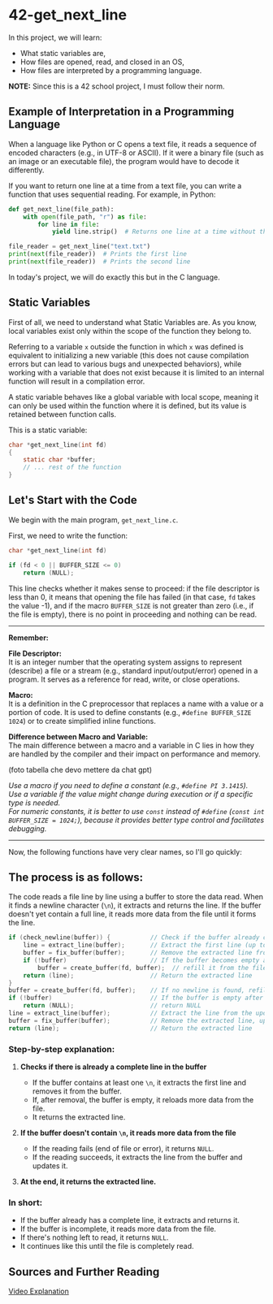 # 42-get_next_line

In this project, we will learn:

- What static variables are,  
- How files are opened, read, and closed in an OS,  
- How files are interpreted by a programming language.  

**NOTE:** Since this is a 42 school project, I must follow their norm.  

## Example of Interpretation in a Programming Language  

When a language like Python or C opens a text file, it reads a sequence of encoded characters (e.g., in UTF-8 or ASCII). If it were a binary file (such as an image or an executable file), the program would have to decode it differently.  

If you want to return one line at a time from a text file, you can write a function that uses sequential reading. For example, in Python:  

```python
def get_next_line(file_path): 
    with open(file_path, "r") as file: 
        for line in file: 
            yield line.strip()  # Returns one line at a time without the newline character 

file_reader = get_next_line("text.txt") 
print(next(file_reader))  # Prints the first line  
print(next(file_reader))  # Prints the second line  
```

In today's project, we will do exactly this but in the C language.  

## Static Variables  

First of all, we need to understand what Static Variables are. As you know, local variables exist only within the scope of the function they belong to.  

Referring to a variable `x` outside the function in which `x` was defined is equivalent to initializing a new variable (this does not cause compilation errors but can lead to various bugs and unexpected behaviors), while working with a variable that does not exist because it is limited to an internal function will result in a compilation error.  

A static variable behaves like a global variable with local scope, meaning it can only be used within the function where it is defined, but its value is retained between function calls.  

This is a static variable:  

```c
char *get_next_line(int fd)
{
    static char *buffer;
    // ... rest of the function
}
```

## Let's Start with the Code  

We begin with the main program, `get_next_line.c`.  

First, we need to write the function:  

```c
char *get_next_line(int fd)
```

```c
if (fd < 0 || BUFFER_SIZE <= 0)
    return (NULL);
```
This line checks whether it makes sense to proceed: if the file descriptor is less than 0, it means that opening the file has failed (in that case, `fd` takes the value -1), and if the macro `BUFFER_SIZE` is not greater than zero (i.e., if the file is empty), there is no point in proceeding and nothing can be read.  

---  

**Remember:**  

**File Descriptor:**  
It is an integer number that the operating system assigns to represent (describe) a file or a stream (e.g., standard input/output/error) opened in a program. It serves as a reference for read, write, or close operations.  

**Macro:**  
It is a definition in the C preprocessor that replaces a name with a value or a portion of code. It is used to define constants (e.g., `#define BUFFER_SIZE 1024`) or to create simplified inline functions.  

**Difference between Macro and Variable:**  
The main difference between a macro and a variable in C lies in how they are handled by the compiler and their impact on performance and memory.  

(foto tabella che devo mettere da chat gpt)

*Use a macro if you need to define a constant (e.g., `#define PI 3.1415`).*  
*Use a variable if the value might change during execution or if a specific type is needed.*  
*For numeric constants, it is better to use `const` instead of `#define` (`const int BUFFER_SIZE = 1024;`), because it provides better type control and facilitates debugging.*  

---  

Now, the following functions have very clear names, so I'll go quickly:

## The process is as follows:

The code reads a file line by line using a buffer to store the data read. When it finds a newline character (`\n`), it extracts and returns the line. If the buffer doesn't yet contain a full line, it reads more data from the file until it forms the line.

```c
if (check_newline(buffer)) {           // Check if the buffer already contains a newline character
    line = extract_line(buffer);       // Extract the first line (up to and including the newline)
    buffer = fix_buffer(buffer);       // Remove the extracted line from the buffer, leaving the remaining content
    if (!buffer)                       // If the buffer becomes empty after removal,
        buffer = create_buffer(fd, buffer);  // refill it from the file descriptor
    return (line);                     // Return the extracted line
}
buffer = create_buffer(fd, buffer);    // If no newline is found, refill the buffer with data from the file descriptor
if (!buffer)                           // If the buffer is empty after refilling (EOF or error),
    return (NULL);                     // return NULL
line = extract_line(buffer);           // Extract the line from the updated buffer
buffer = fix_buffer(buffer);           // Remove the extracted line, updating the buffer with any remaining data
return (line);                         // Return the extracted line

```

### Step-by-step explanation:

1. **Checks if there is already a complete line in the buffer**  
   - If the buffer contains at least one `\n`, it extracts the first line and removes it from the buffer.  
   - If, after removal, the buffer is empty, it reloads more data from the file.  
   - It returns the extracted line.

2. **If the buffer doesn't contain `\n`, it reads more data from the file**  
   - If the reading fails (end of file or error), it returns `NULL`.  
   - If the reading succeeds, it extracts the line from the buffer and updates it.

3. **At the end, it returns the extracted line.**

### In short:
- If the buffer already has a complete line, it extracts and returns it.  
- If the buffer is incomplete, it reads more data from the file.  
- If there's nothing left to read, it returns `NULL`.  
- It continues like this until the file is completely read.


## Sources and Further Reading  

[Video Explanation](https://www.youtube.com/watch?v=8E9siq7apUU)


